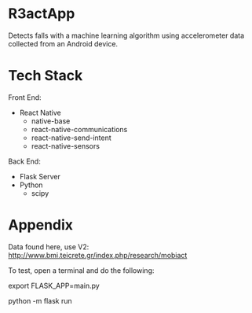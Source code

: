 # R3actApp

Detects falls with a machine learning algorithm using accelerometer data collected from an Android device.

# Tech Stack

Front End:
- React Native
  - native-base
  - react-native-communications
  - react-native-send-intent
  - react-native-sensors

Back End:
- Flask Server
- Python
  - scipy 

# Appendix

Data found here, use V2: http://www.bmi.teicrete.gr/index.php/research/mobiact

To test, open a terminal and do the following:

export FLASK_APP=main.py

python -m flask run
